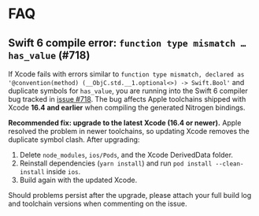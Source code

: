# FAQ

## Swift 6 compile error: `function type mismatch … has_value` (#718)

If Xcode fails with errors similar to `function type mismatch, declared as '@convention(method) (__ObjC.std.__1.optional<>) -> Swift.Bool'` and duplicate symbols for `has_value`, you are running into the Swift 6 compiler bug tracked in [issue #718](https://github.com/hyochan/react-native-nitro-sound/issues/718). The bug affects Apple toolchains shipped with Xcode **16.4 and earlier** when compiling the generated Nitrogen bindings.

**Recommended fix: upgrade to the latest Xcode (16.4 or newer).** Apple resolved the problem in newer toolchains, so updating Xcode removes the duplicate symbol clash. After upgrading:

1. Delete `node_modules`, `ios/Pods`, and the Xcode DerivedData folder.
2. Reinstall dependencies (`yarn install`) and run `pod install --clean-install` inside `ios`.
3. Build again with the updated Xcode.

Should problems persist after the upgrade, please attach your full build log and toolchain versions when commenting on the issue.
